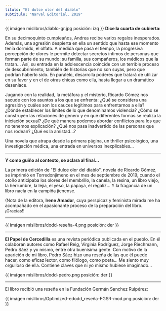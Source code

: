 ```yaml
---
titulo: "El dulce olor del diablo"
subtitulo: "Narval Editorial, 2019"
---
```

{{ imágen mislibros/diablo-gr.jpg posición: izq }}
**Dice la cuarta de cubierta:**


En su decimoquinto cumpleaños, Andrea recibe varios regalos
inesperados. Además, una agresión despierta en ella
un sentido que hasta ese momento tenía dormido, el olfato.
A medida que pasa el tiempo, la progresiva percepción de
olores le permite detectar secretos íntimos de personas que
forman parte de su mundo: su familia, sus compañeros,
los médicos que la tratan… Así, su entrada en la adolescencia
coincide con un terrible proceso de descubrimiento,
también de historias que no son suyas, pero que podrían
haberlo sido. En paralelo, desarrolla poderes que tratará de
utilizar en su favor y en el de otras chicas como ella, hasta
llegar a un dramático desenlace.


Jugando con la realidad, la metáfora y el misterio, Ricardo
Gómez nos sacude con los asuntos a los que se enfrenta:
¿Qué se considera una agresión y cuáles son los cauces
legítimos para enfrentarnos a ella? ¿Dónde establecer los
límites de lo que denominamos violencia? ¿Cómo se construyen
las relaciones de género y en qué diferentes formas se
realiza la iniciación sexual? ¿De qué manera podemos abordar
conflictos para los que no tenemos explicación? ¿Qué
nos pasa inadvertido de las personas que nos rodean? ¿Qué
es la amistad…?


Una novela que atrapa desde la primera página, un thriller
psicológico, una investigación médica, una entrada en universos
inexplicables…

---
**Y como guiño al contexto, se aclara al final...**

La primera edición de "El dulce olor del diablo", novela de Ricardo Gómez, se imprimió en Torredonjimeno en el mes de septiembre de 2019, cuando el otoño anticipaba los olores del membrillo, la canela, la resina, un libro viejo, la herrumbre, la lejía, el yeso, la papaya, el regaliz... Y la fragancia de un libro nacía en la campiña jienense.

(Nota de la editora, **Irene Amador**, cuya perspicaz y feminista mirada me ha acompañado en el apasionante proceso de la preparación del libro. ¡Gracias!!

---

{{ imágen mislibros/dodd-reseña-4.png posición: der }}

---

**El Papel de Cercedilla** es una revista periódica publicada en el pueblo. En él colaboran autores como Rafael Reig, Virginia Rodríguez, Jorge Riechmann, Pedro Sáez y yo mismo, entre otra buenísima gente. Con motivo de la aparición de mi libro, Pedro Sáez hizo una reseña de las que él puede hacer, como eficaz lector, como filólogo, como poeta... Me siento muy orgulloso de ella. Contiene claves que ni yo mismo hubiese imaginado...

{{ imágen mislibros/dodd-pedro.png posición: der }}



---




El libro recibió una reseña  en la Fundación Germán Sanchez Ruipérez:

{{ imágen mislibros/Optimized-edodd_reseña-FGSR-mod.png posición: der }}





